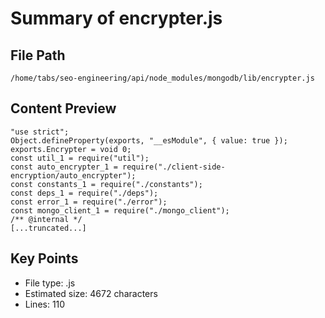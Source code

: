 # Summary of encrypter.js
  
## File Path
`/home/tabs/seo-engineering/api/node_modules/mongodb/lib/encrypter.js`

## Content Preview
```
"use strict";
Object.defineProperty(exports, "__esModule", { value: true });
exports.Encrypter = void 0;
const util_1 = require("util");
const auto_encrypter_1 = require("./client-side-encryption/auto_encrypter");
const constants_1 = require("./constants");
const deps_1 = require("./deps");
const error_1 = require("./error");
const mongo_client_1 = require("./mongo_client");
/** @internal */
[...truncated...]
```

## Key Points
- File type: .js
- Estimated size: 4672 characters
- Lines: 110
